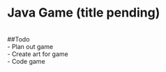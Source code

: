 # Java Game (title pending)
<br>
##Todo
<br>
- Plan out game<br>
- Create art for game<br>
- Code game

